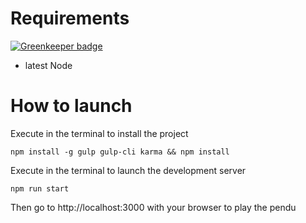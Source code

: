 # Requirements

[![Greenkeeper badge](https://badges.greenkeeper.io/julon/iadinternational-pendu.svg)](https://greenkeeper.io/)

- latest Node

# How to launch

Execute in the terminal to install the project
```
npm install -g gulp gulp-cli karma && npm install
```

Execute in the terminal to launch the development server
```
npm run start
```

Then go to http://localhost:3000 with your browser to play the pendu
